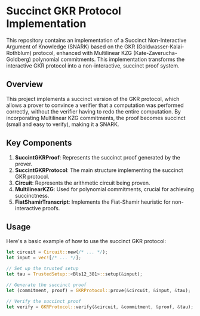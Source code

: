 # Succinct GKR Protocol Implementation
This repository contains an implementation of a Succinct Non-Interactive Argument of Knowledge (SNARK) based on the GKR (Goldwasser-Kalai-Rothblum) protocol, enhanced with Multilinear KZG (Kate-Zaverucha-Goldberg) polynomial commitments. This implementation transforms the interactive GKR protocol into a non-interactive, succinct proof system.


## Overview
This project implements a succinct version of the GKR protocol, which allows a prover to convince a verifier that a computation was performed correctly, without the verifier having to redo the entire computation. By incorporating Multilinear KZG commitments, the proof becomes succinct (small and easy to verify), making it a SNARK.

## Key Components

1. __SuccintGKRProof__: Represents the succinct proof generated by the prover.
2. __SuccintGKRProtocol__: The main structure implementing the succinct GKR protocol.
3. __Circuit__: Represents the arithmetic circuit being proven.
4. __MultilinearKZG__: Used for polynomial commitments, crucial for achieving succinctness.
5. __FiatShamirTranscript__: Implements the Fiat-Shamir heuristic for non-interactive proofs.

## Usage
Here's a basic example of how to use the succinct GKR protocol:
```rs
let circuit = Circuit::new(/* ... */);
let input = vec![/* ... */];

// Set up the trusted setup
let tau = TrustedSetup::<Bls12_381>::setup(&input);

// Generate the succinct proof
let (commitment, proof) = GKRProtocol::prove(&circuit, &input, &tau);

// Verify the succinct proof
let verify = GKRProtocol::verify(&circuit, &commitment, &proof, &tau);
```